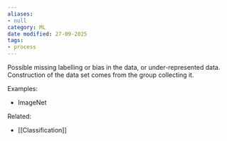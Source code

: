 ```yaml
---
aliases:
- null
category: ML
date modified: 27-09-2025
tags:
- process
---
```

Possible missing labelling or bias in the data, or under-represented data. Construction of the data set comes from the group collecting it.

Examples:
- ImageNet

Related:
- [[Classification]]